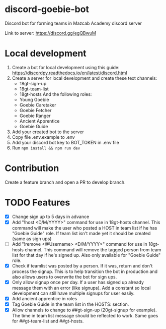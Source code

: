 
#  discord-goebie-bot

Discord bot for forming teams in Mazcab Academy discord server

  

Link to server: https://discord.gg/egQBwuM

# Local development
1. Create a bot for local development using this guide: https://discordpy.readthedocs.io/en/latest/discord.html
2. Create a server for local development and create these text channels:
	* 18gt-sign-up
	* 18gt-team-list
	* 18gt-hosts
And the following roles:
	* Young Goebie
	* Goebie Caretaker
	* Goebie Fetcher
	* Goebie Ranger
	* Ancient Apprentice
	* Goebie Guide
3. Add your created bot to the server
4. Copy file .env.example to .env
5. Add your discord bot key to BOT_TOKEN in .env file
6. Run `npm install && npm run dev`
# Contribution
Create a feature branch and open a PR to develop branch.
# TODO Features
- [x] Change sign up to 5 days in advance
- [x] Add "!host <D/M/YYYY>" command for use in 18gt-hosts channel. This command will make the user who posted a HOST in team list if he has "Goebie Guide" role. If team list isn't made yet it should be created (same as sign ups)
- [ ] Add "!remove <@Username> <D/M/YYYY>"  command for use in 18gt-hosts channel. This command will remove the tagged person from team list for that day if he's signed up. Also only available for "Goebie Guide" role.
- [x] Check if teamlist was posted by a person. If it was, return and don't process the signup. This is to help transition the bot in production and also allows users to overwrite the bot for sign ups.
- [x] Only allow signup once per day. If a user has signed up already message them with an error (like signups). Add a constant so local development can still have multiple signups for user easily.
- [x] Add ancient apprentice in roles
- [x] Tag Goebie Guide in the team list in the HOSTS: section.
- [x] Allow channels to change to ##gt-sign-up (20gt-signup for example). The time in team list message should be reflected to work. Same goes for ##gt-team-list and ##gt-hosts.
